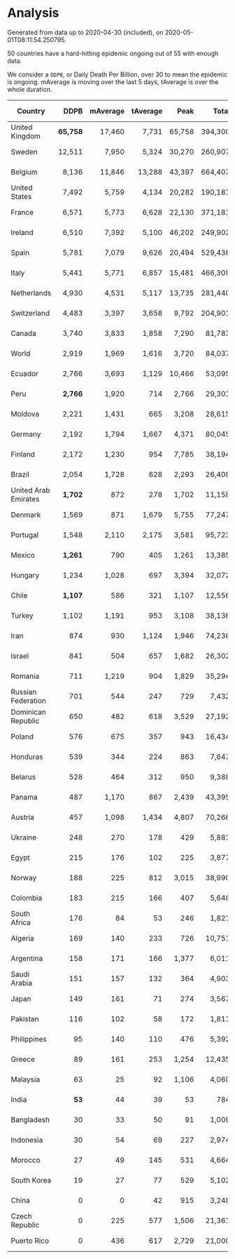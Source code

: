 
# Analysis

Generated from data up to 2020-04-30 (included), on 2020-05-01T08:11:54.250795.

50 countries have a hard-hitting epidemic ongoing out of 55 with enough data.

We consider a `DDPB`, or Daily Death Per Billion, over 30 to mean the epidemic is ongoing.
mAverage is moving over the last 5 days, tAverage is over the whole duration.


| Country | DDPB | mAverage | tAverage | Peak | Total | Start | Peak Date | End | Duration |  Status |
|---------|-----:|---------:|---------:|-----:|------:|-------|-----------|-----|----------|---------|
| United Kingdom | **65,758** | 17,460 | 7,731 | 65,758 | 394,300 | 2020-03-10 | 2020-04-30 | None | 51 days | ongoing |
| Sweden | 12,511 | 7,950 | 5,324 | 30,270 | 260,907 | 2020-03-12 | 2020-04-16 | None | 49 days | ongoing |
| Belgium | 8,136 | 11,846 | 13,288 | 43,397 | 664,407 | 2020-03-11 | 2020-04-10 | None | 50 days | ongoing |
| United States | 7,492 | 5,759 | 4,134 | 20,282 | 190,181 | 2020-03-15 | 2020-04-16 | None | 46 days | ongoing |
| France | 6,571 | 5,773 | 6,628 | 22,130 | 371,181 | 2020-03-05 | 2020-04-16 | None | 56 days | ongoing |
| Ireland | 6,510 | 7,392 | 5,100 | 46,202 | 249,902 | 2020-03-12 | 2020-04-25 | None | 49 days | ongoing |
| Spain | 5,781 | 7,079 | 9,626 | 20,494 | 529,438 | 2020-03-06 | 2020-04-02 | None | 55 days | ongoing |
| Italy | 5,441 | 5,771 | 6,857 | 15,481 | 466,309 | 2020-02-22 | 2020-03-28 | None | 68 days | ongoing |
| Netherlands | 4,930 | 4,531 | 5,117 | 13,735 | 281,440 | 2020-03-06 | 2020-04-07 | None | 55 days | ongoing |
| Switzerland | 4,483 | 3,397 | 3,658 | 9,792 | 204,901 | 2020-03-05 | 2020-04-15 | None | 56 days | ongoing |
| Canada | 3,740 | 3,833 | 1,858 | 7,290 | 81,783 | 2020-03-17 | 2020-04-24 | None | 44 days | ongoing |
| World | 2,919 | 1,969 | 1,616 | 3,720 | 84,037 | 2020-03-09 | 2020-04-16 | None | 52 days | ongoing |
| Ecuador | 2,766 | 3,693 | 1,129 | 10,466 | 53,095 | 2020-03-14 | 2020-04-29 | None | 47 days | ongoing |
| Peru | **2,766** | 1,920 | 714 | 2,766 | 29,301 | 2020-03-20 | 2020-04-30 | None | 41 days | ongoing |
| Moldova | 2,221 | 1,431 | 665 | 3,208 | 28,615 | 2020-03-18 | 2020-04-16 | None | 43 days | ongoing |
| Germany | 2,192 | 1,794 | 1,667 | 4,371 | 80,045 | 2020-03-13 | 2020-04-15 | None | 48 days | ongoing |
| Finland | 2,172 | 1,230 | 954 | 7,785 | 38,194 | 2020-03-21 | 2020-04-22 | None | 40 days | ongoing |
| Brazil | 2,054 | 1,728 | 628 | 2,293 | 26,409 | 2020-03-19 | 2020-04-29 | None | 42 days | ongoing |
| United Arab Emirates | **1,702** | 872 | 278 | 1,702 | 11,158 | 2020-03-21 | 2020-04-30 | None | 40 days | ongoing |
| Denmark | 1,569 | 871 | 1,679 | 5,755 | 77,247 | 2020-03-15 | 2020-04-02 | None | 46 days | ongoing |
| Portugal | 1,548 | 2,110 | 2,175 | 3,581 | 95,723 | 2020-03-17 | 2020-04-03 | None | 44 days | ongoing |
| Mexico | **1,261** | 790 | 405 | 1,261 | 13,385 | 2020-03-28 | 2020-04-30 | None | 33 days | ongoing |
| Hungary | 1,234 | 1,028 | 697 | 3,394 | 32,072 | 2020-03-15 | 2020-04-19 | None | 46 days | ongoing |
| Chile | **1,107** | 586 | 321 | 1,107 | 12,556 | 2020-03-22 | 2020-04-30 | None | 39 days | ongoing |
| Turkey | 1,102 | 1,191 | 953 | 3,108 | 38,136 | 2020-03-21 | 2020-04-17 | None | 40 days | ongoing |
| Iran | 874 | 930 | 1,124 | 1,946 | 74,236 | 2020-02-24 | 2020-04-04 | None | 66 days | ongoing |
| Israel | 841 | 504 | 657 | 1,682 | 26,302 | 2020-03-21 | 2020-04-10 | None | 40 days | ongoing |
| Romania | 711 | 1,219 | 904 | 1,829 | 35,294 | 2020-03-22 | 2020-04-10 | None | 39 days | ongoing |
| Russian Federation | 701 | 544 | 247 | 729 | 7,432 | 2020-03-31 | 2020-04-29 | None | 30 days | ongoing |
| Dominican Republic | 650 | 482 | 618 | 3,529 | 27,192 | 2020-03-17 | 2020-04-13 | None | 44 days | ongoing |
| Poland | 576 | 675 | 357 | 943 | 16,434 | 2020-03-15 | 2020-04-25 | None | 46 days | ongoing |
| Honduras | 539 | 344 | 224 | 863 | 7,647 | 2020-03-27 | 2020-04-25 | None | 34 days | ongoing |
| Belarus | 528 | 464 | 312 | 950 | 9,388 | 2020-03-31 | 2020-04-20 | None | 30 days | ongoing |
| Panama | 487 | 1,170 | 867 | 2,439 | 43,395 | 2020-03-11 | 2020-04-21 | None | 50 days | ongoing |
| Austria | 457 | 1,098 | 1,434 | 4,807 | 70,266 | 2020-03-12 | 2020-04-23 | None | 49 days | ongoing |
| Ukraine | 248 | 270 | 178 | 429 | 5,881 | 2020-03-28 | 2020-04-28 | None | 33 days | ongoing |
| Egypt | 215 | 176 | 102 | 225 | 3,877 | 2020-03-23 | 2020-04-29 | None | 38 days | ongoing |
| Norway | 188 | 225 | 812 | 3,015 | 38,990 | 2020-03-13 | 2020-04-21 | None | 48 days | ongoing |
| Colombia | 183 | 215 | 166 | 407 | 5,648 | 2020-03-27 | 2020-04-12 | None | 34 days | ongoing |
| South Africa | 176 | 84 | 53 | 246 | 1,821 | 2020-03-27 | 2020-04-17 | None | 34 days | ongoing |
| Algeria | 169 | 140 | 233 | 726 | 10,751 | 2020-03-15 | 2020-04-10 | None | 46 days | ongoing |
| Argentina | 158 | 171 | 166 | 1,377 | 6,011 | 2020-03-25 | 2020-03-30 | None | 36 days | ongoing |
| Saudi Arabia | 151 | 157 | 132 | 364 | 4,903 | 2020-03-24 | 2020-04-21 | None | 37 days | ongoing |
| Japan | 149 | 161 | 71 | 274 | 3,567 | 2020-03-11 | 2020-04-23 | None | 50 days | ongoing |
| Pakistan | 116 | 102 | 58 | 172 | 1,811 | 2020-03-30 | 2020-04-29 | None | 31 days | ongoing |
| Philippines | 95 | 140 | 110 | 476 | 5,392 | 2020-03-12 | 2020-04-12 | None | 49 days | ongoing |
| Greece | 89 | 161 | 253 | 1,254 | 12,435 | 2020-03-12 | 2020-04-04 | None | 49 days | ongoing |
| Malaysia | 63 | 25 | 92 | 1,106 | 4,060 | 2020-03-17 | 2020-04-04 | None | 44 days | ongoing |
| India | **53** | 44 | 39 | 53 | 784 | 2020-04-10 | 2020-04-30 | None | 20 days | ongoing |
| Bangladesh | 30 | 33 | 50 | 91 | 1,009 | 2020-04-10 | 2020-04-17 | None | 20 days | ongoing |
| Indonesia | 30 | 54 | 69 | 227 | 2,974 | 2020-03-18 | 2020-04-14 | None | 43 days | ongoing |
| Morocco | 27 | 49 | 145 | 531 | 4,664 | 2020-03-28 | 2020-04-05 | 2020-04-29 | 32 days | finished |
| South Korea | 19 | 27 | 77 | 529 | 5,102 | 2020-02-23 | 2020-03-10 | 2020-04-29 | 66 days | finished |
| China | 0 | 0 | 42 | 915 | 3,248 | 2020-01-30 | 2020-04-16 | 2020-04-16 | 77 days | finished |
| Czech Republic | 0 | 225 | 577 | 1,506 | 21,361 | 2020-03-23 | 2020-04-15 | 2020-04-29 | 37 days | finished |
| Puerto Rico | 0 | 436 | 617 | 2,729 | 21,000 | 2020-03-24 | 2020-04-09 | 2020-04-27 | 34 days | finished |

